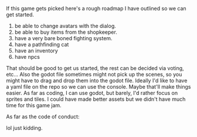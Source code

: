 If this game gets picked here's a rough roadmap I have outlined so we can get started.

1. be able to change avatars with the dialog.<i class="fa fa-check" aria-hidden="true"></i>
2. be able to buy items from the shopkeeper. 
3. have a very bare boned fighting system. 
4. have a pathfinding cat
5. have an inventory
6. have npcs


That should be good to get us started, the rest can be decided via voting, etc...
Also the godot file sometimes might not pick up the scenes, so you might have to drag and drop them into the godot file.
Ideally I'd like to have a yaml file on the repo so we can use the console. 
Maybe that'll make things easier.
As far as coding, I can use godot, but barely, I'd rather focus on sprites and tiles.
I could have made better assets but we didn't have much time for this game jam.

As far as the code of conduct:


lol just kidding. 
